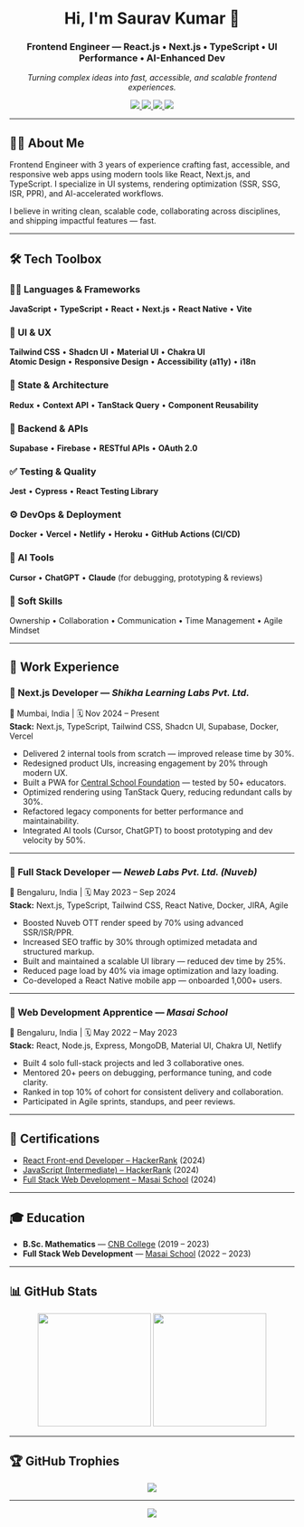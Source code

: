 <!-- Header -->
<h1 align="center">Hi, I'm Saurav Kumar 👋</h1>
<h3 align="center">Frontend Engineer — React.js • Next.js • TypeScript • UI Performance • AI-Enhanced Dev</h3>

<p align="center">
  <em>Turning complex ideas into fast, accessible, and scalable frontend experiences.</em>
</p>

<p align="center">
  <a href="https://www.linkedin.com/in/saurav02022/">
    <img src="https://img.shields.io/badge/LinkedIn-%230077B5.svg?logo=linkedin&logoColor=white" />
  </a>
  <a href="mailto:sk729584@gmail.com">
    <img src="https://img.shields.io/badge/Gmail-%23D14836.svg?logo=gmail&logoColor=white" />
  </a>
  <a href="https://saurav02022.github.io">
    <img src="https://img.shields.io/badge/Portfolio-%2312100E.svg?logo=githubpages&logoColor=white" />
  </a>
  <a href="https://drive.google.com/file/d/1dXCSi_ufn4W0W9mrIpKgU_w9ONNmqsWF/view?usp=drive_link" target="_blank">
    <img src="https://img.shields.io/badge/Resume-%2300C853.svg?logo=google-drive&logoColor=white" />
  </a>
</p>


---

## 🙋‍♂️ About Me

Frontend Engineer with 3 years of experience crafting fast, accessible, and responsive web apps using modern tools like React, Next.js, and TypeScript. I specialize in UI systems, rendering optimization (SSR, SSG, ISR, PPR), and AI-accelerated workflows.

I believe in writing clean, scalable code, collaborating across disciplines, and shipping impactful features — fast.

---

## 🛠️ Tech Toolbox

### 👨‍💻 Languages & Frameworks  
**JavaScript** • **TypeScript** • **React** • **Next.js** • **React Native** • **Vite**

### 🎨 UI & UX  
**Tailwind CSS** • **Shadcn UI** • **Material UI** • **Chakra UI**  
**Atomic Design** • **Responsive Design** • **Accessibility (a11y)** • **i18n**

### 🧰 State & Architecture  
**Redux** • **Context API** • **TanStack Query** • **Component Reusability**

### 🔗 Backend & APIs  
**Supabase** • **Firebase** • **RESTful APIs** • **OAuth 2.0**

### ✅ Testing & Quality  
**Jest** • **Cypress** • **React Testing Library**

### ⚙️ DevOps & Deployment  
**Docker** • **Vercel** • **Netlify** • **Heroku** • **GitHub Actions (CI/CD)**

### 🤖 AI Tools  
**Cursor** • **ChatGPT** • **Claude** (for debugging, prototyping & reviews)

### 🧠 Soft Skills  
Ownership • Collaboration • Communication • Time Management • Agile Mindset

---

## 💼 Work Experience

### 🔹 Next.js Developer — *Shikha Learning Labs Pvt. Ltd.*  
📍 Mumbai, India | 🗓 Nov 2024 – Present  
**Stack:** Next.js, TypeScript, Tailwind CSS, Shadcn UI, Supabase, Docker, Vercel

- Delivered 2 internal tools from scratch — improved release time by 30%.  
- Redesigned product UIs, increasing engagement by 20% through modern UX.  
- Built a PWA for [Central School Foundation](https://www.centralsquarefoundation.org/) — tested by 50+ educators.  
- Optimized rendering using TanStack Query, reducing redundant calls by 30%.  
- Refactored legacy components for better performance and maintainability.  
- Integrated AI tools (Cursor, ChatGPT) to boost prototyping and dev velocity by 50%.

---

### 🔹 Full Stack Developer — *Neweb Labs Pvt. Ltd. (Nuveb)*  
📍 Bengaluru, India | 🗓 May 2023 – Sep 2024  
**Stack:** Next.js, TypeScript, Tailwind CSS, React Native, Docker, JIRA, Agile

- Boosted Nuveb OTT render speed by 70% using advanced SSR/ISR/PPR.  
- Increased SEO traffic by 30% through optimized metadata and structured markup.  
- Built and maintained a scalable UI library — reduced dev time by 25%.  
- Reduced page load by 40% via image optimization and lazy loading.  
- Co-developed a React Native mobile app — onboarded 1,000+ users.

---

### 🔹 Web Development Apprentice — *Masai School*  
📍 Bengaluru, India | 🗓 May 2022 – May 2023  
**Stack:** React, Node.js, Express, MongoDB, Material UI, Chakra UI, Netlify

- Built 4 solo full-stack projects and led 3 collaborative ones.  
- Mentored 20+ peers on debugging, performance tuning, and code clarity.  
- Ranked in top 10% of cohort for consistent delivery and collaboration.  
- Participated in Agile sprints, standups, and peer reviews.

---

## 🏅 Certifications

- [React Front-end Developer – HackerRank](https://www.hackerrank.com/certificates/7b1b3fe04762) (2024)  
- [JavaScript (Intermediate) – HackerRank](https://www.hackerrank.com/certificates/2f1d11a75816) (2024)  
- [Full Stack Web Development – Masai School](https://drive.google.com/file/d/1hfzEOXG47fB25Q9hs5l4I4ZXwPHkreTG/view) (2024)

---

## 🎓 Education

- **B.Sc. Mathematics** — [CNB College](https://www.cnbcollege.org.in/) (2019 – 2023)  
- **Full Stack Web Development** — [Masai School](https://www.masaischool.com/) (2022 – 2023)

---

## 📊 GitHub Stats

<p align="center">
  <img src="https://github-readme-stats.vercel.app/api?username=Saurav02022&theme=dracula&show_icons=true" height="200" />
  <img src="https://github-readme-stats.vercel.app/api/top-langs/?username=Saurav02022&theme=dracula&layout=compact" height="200" />
</p>

---

## 🏆 GitHub Trophies

<p align="center">
  <img src="https://github-profile-trophy.vercel.app/?username=Saurav02022&theme=monokai" />
</p>

---

<p align="center">
  <img src="https://capsule-render.vercel.app/api?type=waving&color=gradient&height=100&section=footer"/>
</p>
